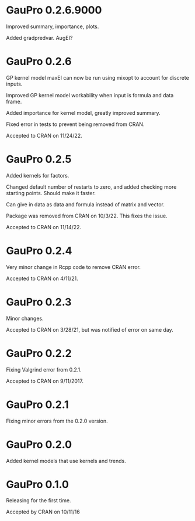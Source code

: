 # GauPro 0.2.6.9000

Improved summary, importance, plots.

Added gradpredvar. AugEI?

# GauPro 0.2.6

GP kernel model maxEI can now be run using mixopt to account for discrete
inputs.

Improved GP kernel model workability when input is formula and data frame.

Added importance for kernel model, greatly improved summary.

Fixed error in tests to prevent being removed from CRAN.

Accepted to CRAN on 11/24/22.

# GauPro 0.2.5

Added kernels for factors.

Changed default number of restarts to zero, and added checking more starting
points. Should make it faster.

Can give in data as data and formula instead of matrix and vector.

Package was removed from CRAN on 10/3/22. This fixes the issue.

Accepted to CRAN on 11/14/22.

# GauPro 0.2.4

Very minor change in Rcpp code to remove CRAN error.

Accepted to CRAN on 4/11/21.

# GauPro 0.2.3

Minor changes.

Accepted to CRAN on 3/28/21, but was notified of error on same day.

# GauPro 0.2.2

Fixing Valgrind error from 0.2.1.

Accepted to CRAN on 9/11/2017.

# GauPro 0.2.1

Fixing minor errors from the 0.2.0 version.


# GauPro 0.2.0

Added kernel models that use kernels and trends.

# GauPro 0.1.0

Releasing for the first time.

Accepted by CRAN on 10/11/16
